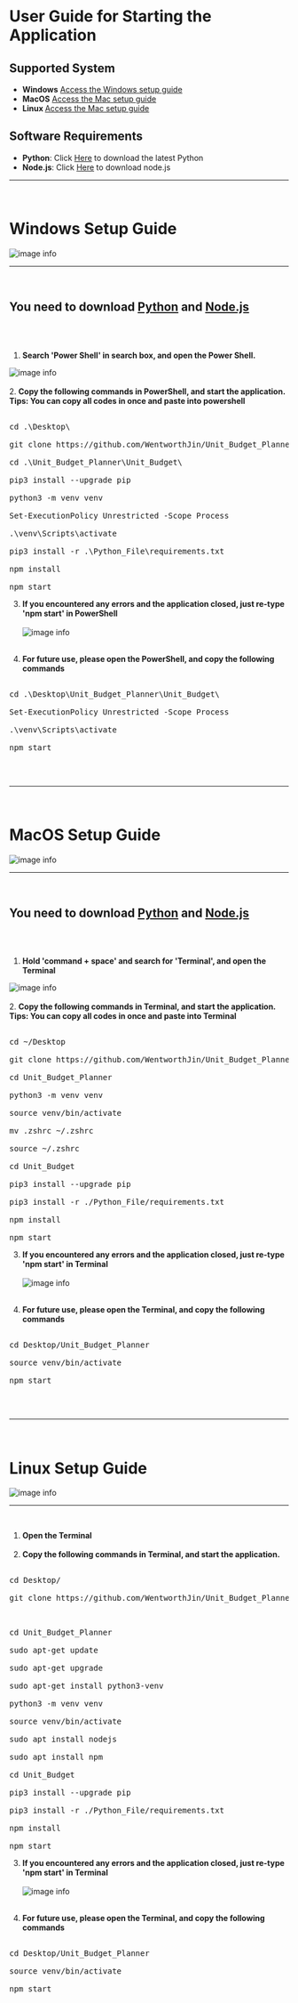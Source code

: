 # User Guide for Starting the Application



## Supported System
- <b>Windows</b> [Access the Windows setup guide](#windows-setup-guide)
- <b>MacOS</b> [Access the Mac setup guide](#macos-setup-guide)
- <b>Linux </b> [Access the Mac setup guide](#linux-setup-guide)

## Software Requirements
- <b>Python</b>: Click [Here](https://www.python.org/downloads/) to download the latest Python
- <b>Node.js</b>: Click [Here](https://nodejs.org/en/download/) to download node.js

<hr><br>

# Windows Setup Guide
![image info](./Resources/windows_icon.png)
<br><hr><br>
## You need to download [Python](https://www.python.org/downloads/) and [Node.js](https://nodejs.org/en/download/)
<br><br>

1. <b>Search 'Power Shell' in search box, and open the Power Shell. </b>

![image info](./Resources/OpenPowershell.png)
<br><br>
2. <b>Copy the following commands in PowerShell, and start the application.</b> <br>
<b> Tips: You can copy all codes in once and paste into powershell</b>
<pre>

cd .\Desktop\

git clone https://github.com/WentworthJin/Unit_Budget_Planner.git

cd .\Unit_Budget_Planner\Unit_Budget\

pip3 install --upgrade pip

python3 -m venv venv

Set-ExecutionPolicy Unrestricted -Scope Process

.\venv\Scripts\activate

pip3 install -r .\Python_File\requirements.txt

npm install

npm start
</pre>

3. <b>If you encountered any errors and the application closed, just re-type 'npm start' in PowerShell</b>
<br><br>
![image info](./Resources/PowerShell_Restartnpm.png)
<br><br>

4. <b>For future use, please open the PowerShell, and copy the following commands</b>

<pre>

cd .\Desktop\Unit_Budget_Planner\Unit_Budget\

Set-ExecutionPolicy Unrestricted -Scope Process

.\venv\Scripts\activate

npm start

</pre>

<br><hr><br>

# MacOS Setup Guide
![image info](./Resources/mac_icon.png)
<br><hr><br>
## You need to download [Python](https://www.python.org/ftp/python/3.10.0/python-3.10.0-macos11.pkg) and [Node.js](https://nodejs.org/dist/v14.18.1/node-v14.18.1.pkg)
<br><br>

1. <b>Hold 'command + space' and search for 'Terminal', and open the Terminal </b>

![image info](./Resources/search_terminal.png)
<br><br>
2. <b>Copy the following commands in Terminal, and start the application.</b><br>
<b> Tips: You can copy all codes in once and paste into Terminal</b><br>
<pre>

cd ~/Desktop

git clone https://github.com/WentworthJin/Unit_Budget_Planner.git

cd Unit_Budget_Planner

python3 -m venv venv

source venv/bin/activate

mv .zshrc ~/.zshrc

source ~/.zshrc

cd Unit_Budget

pip3 install --upgrade pip

pip3 install -r ./Python_File/requirements.txt

npm install

npm start
</pre>

3. <b>If you encountered any errors and the application closed, just re-type 'npm start' in Terminal</b>
<br><br>
![image info](./Resources/terminal_restart_mpm.png)
<br><br>

4. <b>For future use, please open the Terminal, and copy the following commands</b>

<pre>

cd Desktop/Unit_Budget_Planner

source venv/bin/activate

npm start

</pre>

<br><hr><br>

# Linux Setup Guide
![image info](./Resources/Linux_icon.ico)
<br><hr><br>

1. <b>Open the Terminal </b>
<br><br>
2. <b>Copy the following commands in Terminal, and start the application.</b><br>
<pre>

cd Desktop/

git clone https://github.com/WentworthJin/Unit_Budget_Planner.git

</pre>

<pre>

cd Unit_Budget_Planner

sudo apt-get update

sudo apt-get upgrade

sudo apt-get install python3-venv

python3 -m venv venv

source venv/bin/activate

sudo apt install nodejs

sudo apt install npm

cd Unit_Budget

pip3 install --upgrade pip

pip3 install -r ./Python_File/requirements.txt

npm install

npm start
</pre>

3. <b>If you encountered any errors and the application closed, just re-type 'npm start' in Terminal</b>
<br><br>
![image info](./Resources/terminal_restart_mpm.png)
<br><br>

4. <b>For future use, please open the Terminal, and copy the following commands</b>

<pre>

cd Desktop/Unit_Budget_Planner

source venv/bin/activate

npm start

</pre>

